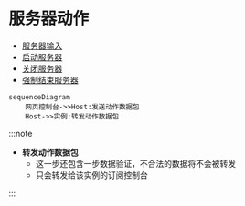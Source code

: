 # 服务器动作

- [服务器输入](../packet/action/serverInput)
- [启动服务器](../packet/action/serverStart)
- [关闭服务器](../packet/action/serverStop)
- [强制结束服务器](../packet/action/serverKill)

```mermaid
sequenceDiagram
    网页控制台->>Host:发送动作数据包
    Host->>实例:转发动作数据包
```

:::note

- **转发动作数据包**
  - 这一步还包含一步数据验证，不合法的数据将不会被转发
  - 只会转发给该实例的订阅控制台

:::
